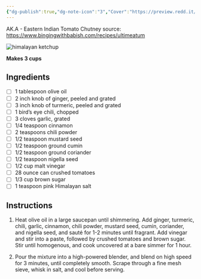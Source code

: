 ```yaml
---
{"dg-publish":true,"dg-note-icon":"3","Cover":"https://preview.redd.it/kqsrp3js85n51.jpg?width=1200&format=pjpg&auto=webp&s=b830bcb8baa68db08246332f978af9a8eeaac294","Rating":"★★★★★","permalink":"/recipes/tomato-kasundi-himalayan-ketchup/","dgPassFrontmatter":true,"noteIcon":"3","created":"","updated":""}
---
```


AK.A - Eastern Indian Tomato Chutney
source: https://www.bingingwithbabish.com/recipes/ultimeatum

![himalayan ketchup](https://preview.redd.it/kqsrp3js85n51.jpg?width=1200&format=pjpg&auto=webp&s=b830bcb8baa68db08246332f978af9a8eeaac294)

**Makes 3 cups**
## Ingredients

- [ ] 1 tablespoon olive oil
- [ ] 2 inch knob of ginger, peeled and grated
- [ ] 3 inch knob of turmeric, peeled and grated
- [ ] 1 bird’s eye chili, chopped
- [ ] 3 cloves garlic, grated
- [ ] 1/4 teaspoon cinnamon
- [ ] 2 teaspoons chili powder
- [ ] 1/2 teaspoon mustard seed
- [ ] 1/2 teaspoon ground cumin
- [ ] 1/2 teaspoon ground coriander
- [ ] 1/2 teaspoon nigella seed
- [ ] 1/2 cup malt vinegar
- [ ] 28 ounce can crushed tomatoes
- [ ] 1/3 cup brown sugar
- [ ] 1 teaspoon pink Himalayan salt

## Instructions

1. Heat olive oil in a large saucepan until shimmering. 
   Add ginger, turmeric, chili, garlic, cinnamon, chili powder, mustard seed, cumin, coriander, and nigella seed, and sauté for 1-2 minutes until fragrant. 
   Add vinegar and stir into a paste, followed by crushed tomatoes and brown sugar. 
   Stir until homogenous, and cook uncovered at a bare simmer for 1 hour. 
   
2. Pour the mixture into a high-powered blender, and blend on high speed for 3 minutes, until completely smooth. 
   Scrape through a fine mesh sieve, whisk in salt, and cool before serving.